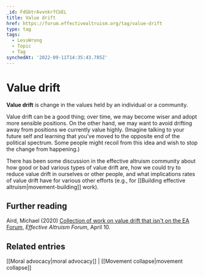 ```yaml
---
_id: FdGbtrAvvnkrfCbEL
title: Value drift
href: https://forum.effectivealtruism.org/tag/value-drift
type: tag
tags:
  - LessWrong
  - Topic
  - Tag
synchedAt: '2022-09-11T14:35:43.785Z'
---
```

# Value drift

**Value drift** is change in the values held by an individual or a community.

Value drift can be a good thing; over time, we may become wiser and adopt more sensible positions. On the other hand, we may want to avoid drifting away from positions we currently value highly. (Imagine talking to your future self and learning that you've moved to the opposite end of the political spectrum. Some people might recoil from this idea and wish to stop the change from happening.)

There has been some discussion in the effective altruism community about how good or bad various types of value drift are, how we could try to reduce value drift in ourselves or other people, and what implications rates of value drift have for various other efforts (e.g., for [[Building effective altruism|movement-building]] work).

Further reading
---------------

Aird, Michael (2020) [Collection of work on value drift that isn't on the EA Forum](https://forum.effectivealtruism.org/posts/EMKf4Gyee7BsY2RP8/michaela-s-shortform?commentId=a3dN6Mehzzipyu5sg), *Effective Altruism Forum*, April 10.

Related entries
---------------

[[Moral advocacy|moral advocacy]] | [[Movement collapse|movement collapse]]